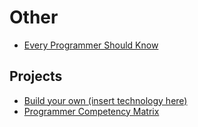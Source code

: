 # Other

- [Every Programmer Should Know](https://github.com/mtdvio/every-programmer-should-know#every-programmer-should-know-thinking)

## Projects

- [Build your own (insert technology here)](https://github.com/danistefanovic/build-your-own-x)
- [Programmer Competency Matrix](http://sijinjoseph.com/programmer-competency-matrix/)
